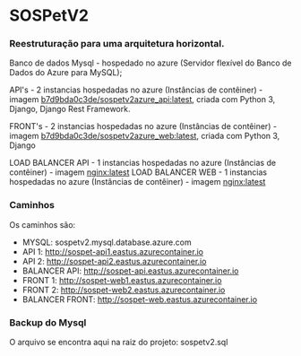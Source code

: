 # SOSPetV2

### Reestruturação para uma arquitetura horizontal.

Banco de dados Mysql - hospedado no azure (Servidor flexível do Banco de Dados do Azure para MySQL);

API's - 2 instancias hospedadas no azure (Instâncias de contêiner) - imagem [b7d9bda0c3de/sospetv2azure_api:latest](https://hub.docker.com/repository/docker/b7d9bda0c3de/sospetv2azure_api), criada com Python 3, Django, Django Rest Framework.

FRONT's - 2 instancias hospedadas no azure (Instâncias de contêiner) - imagem [b7d9bda0c3de/sospetv2azure_web:latest](https://hub.docker.com/repository/docker/b7d9bda0c3de/sospetv2azure_web), criada com Python 3, Django

LOAD BALANCER API - 1 instancias hospedadas no azure (Instâncias de contêiner) - imagem [nginx:latest](https://hub.docker.com/_/nginx)
LOAD BALANCER WEB - 1 instancias hospedadas no azure (Instâncias de contêiner) - imagem [nginx:latest](https://hub.docker.com/_/nginx)

### Caminhos

Os caminhos são:

- MYSQL: sospetv2.mysql.database.azure.com
- API 1: http://sospet-api1.eastus.azurecontainer.io
- API 2: http://sospet-api2.eastus.azurecontainer.io
- BALANCER API: http://sospet-api.eastus.azurecontainer.io
- FRONT 1: http://sospet-web1.eastus.azurecontainer.io
- FRONT 2: http://sospet-web2.eastus.azurecontainer.io
- BALANCER FRONT: http://sospet-web.eastus.azurecontainer.io

### Backup do Mysql

O arquivo se encontra aqui na raiz do projeto: sospetv2.sql
